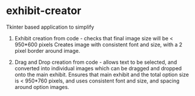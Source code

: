 # exhibit-creator
Tkinter based application to simplify

1) Exhibit creation from code - checks that final image size will be < 950*600 pixels
Creates image with consistent font and size, with a 2 pixel border around image.

2) Drag and Drop creation from code - allows text to be selected, and converted into
individual images which can be dragged and dropped onto the main exhibit. Ensures that
main exhibit and the total option size is < 950*760 pixels, and uses consistent
font and size, and spacing around option images.

